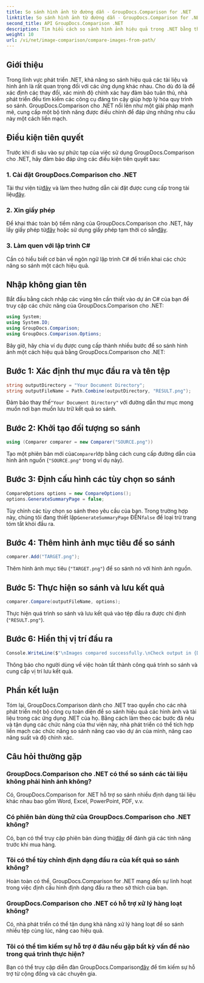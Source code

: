```yaml
---
title: So sánh hình ảnh từ đường dẫn - GroupDocs.Comparison for .NET
linktitle: So sánh hình ảnh từ đường dẫn - GroupDocs.Comparison for .NET
second_title: API GroupDocs.Comparison .NET
description: Tìm hiểu cách so sánh hình ảnh hiệu quả trong .NET bằng thư viện GroupDocs.Comparison. Thực hiện theo hướng dẫn từng bước để tích hợp liền mạch.
weight: 10
url: /vi/net/image-comparison/compare-images-from-path/
---
```

## Giới thiệu
Trong lĩnh vực phát triển .NET, khả năng so sánh hiệu quả các tài liệu và hình ảnh là rất quan trọng đối với các ứng dụng khác nhau. Cho dù đó là để xác định các thay đổi, xác minh độ chính xác hay đảm bảo tuân thủ, nhà phát triển đều tìm kiếm các công cụ đáng tin cậy giúp hợp lý hóa quy trình so sánh. GroupDocs.Comparison cho .NET nổi lên như một giải pháp mạnh mẽ, cung cấp một bộ tính năng được điều chỉnh để đáp ứng những nhu cầu này một cách liền mạch.
## Điều kiện tiên quyết
Trước khi đi sâu vào sự phức tạp của việc sử dụng GroupDocs.Comparison cho .NET, hãy đảm bảo đáp ứng các điều kiện tiên quyết sau:
### 1. Cài đặt GroupDocs.Comparison cho .NET
 Tải thư viện từ[đây](https://releases.groupdocs.com/comparison/net/) và làm theo hướng dẫn cài đặt được cung cấp trong tài liệu[đây](https://tutorials.groupdocs.com/comparison/net/).
### 2. Xin giấy phép
 Để khai thác toàn bộ tiềm năng của GroupDocs.Comparison cho .NET, hãy lấy giấy phép từ[đây](https://purchase.groupdocs.com/buy) hoặc sử dụng giấy phép tạm thời có sẵn[đây](https://purchase.groupdocs.com/temporary-license/).
### 3. Làm quen với lập trình C#
Cần có hiểu biết cơ bản về ngôn ngữ lập trình C# để triển khai các chức năng so sánh một cách hiệu quả.

## Nhập không gian tên
Bắt đầu bằng cách nhập các vùng tên cần thiết vào dự án C# của bạn để truy cập các chức năng của GroupDocs.Comparison cho .NET:
```csharp
using System;
using System.IO;
using GroupDocs.Comparison;
using GroupDocs.Comparison.Options;
```

Bây giờ, hãy chia ví dụ được cung cấp thành nhiều bước để so sánh hình ảnh một cách hiệu quả bằng GroupDocs.Comparison cho .NET:
## Bước 1: Xác định thư mục đầu ra và tên tệp
```csharp
string outputDirectory = "Your Document Directory";
string outputFileName = Path.Combine(outputDirectory, "RESULT.png");
```
 Đảm bảo thay thế`"Your Document Directory"` với đường dẫn thư mục mong muốn nơi bạn muốn lưu trữ kết quả so sánh.
## Bước 2: Khởi tạo đối tượng so sánh
```csharp
using (Comparer comparer = new Comparer("SOURCE.png"))
```
 Tạo một phiên bản mới của`Comparer`lớp bằng cách cung cấp đường dẫn của hình ảnh nguồn (`"SOURCE.png"` trong ví dụ này).
## Bước 3: Định cấu hình các tùy chọn so sánh
```csharp
CompareOptions options = new CompareOptions();
options.GenerateSummaryPage = false;
```
 Tùy chỉnh các tùy chọn so sánh theo yêu cầu của bạn. Trong trường hợp này, chúng tôi đang thiết lập`GenerateSummaryPage` ĐẾN`false` để loại trừ trang tóm tắt khỏi đầu ra.
## Bước 4: Thêm hình ảnh mục tiêu để so sánh
```csharp
comparer.Add("TARGET.png");
```
Thêm hình ảnh mục tiêu (`"TARGET.png"`) để so sánh nó với hình ảnh nguồn.
## Bước 5: Thực hiện so sánh và lưu kết quả
```csharp
comparer.Compare(outputFileName, options);
```
Thực hiện quá trình so sánh và lưu kết quả vào tệp đầu ra được chỉ định (`"RESULT.png"`).
## Bước 6: Hiển thị vị trí đầu ra
```csharp
Console.WriteLine($"\nImages compared successfully.\nCheck output in {Directory.GetCurrentDirectory()}.");
```
Thông báo cho người dùng về việc hoàn tất thành công quá trình so sánh và cung cấp vị trí lưu kết quả.

## Phần kết luận
Tóm lại, GroupDocs.Comparison dành cho .NET trao quyền cho các nhà phát triển một bộ công cụ toàn diện để so sánh hiệu quả các hình ảnh và tài liệu trong các ứng dụng .NET của họ. Bằng cách làm theo các bước đã nêu và tận dụng các chức năng của thư viện này, nhà phát triển có thể tích hợp liền mạch các chức năng so sánh nâng cao vào dự án của mình, nâng cao năng suất và độ chính xác.
## Câu hỏi thường gặp
### GroupDocs.Comparison cho .NET có thể so sánh các tài liệu không phải hình ảnh không?
Có, GroupDocs.Comparison for .NET hỗ trợ so sánh nhiều định dạng tài liệu khác nhau bao gồm Word, Excel, PowerPoint, PDF, v.v.
### Có phiên bản dùng thử của GroupDocs.Comparison cho .NET không?
 Có, bạn có thể truy cập phiên bản dùng thử[đây](https://releases.groupdocs.com/) để đánh giá các tính năng trước khi mua hàng.
### Tôi có thể tùy chỉnh định dạng đầu ra của kết quả so sánh không?
Hoàn toàn có thể, GroupDocs.Comparison for .NET mang đến sự linh hoạt trong việc định cấu hình định dạng đầu ra theo sở thích của bạn.
### GroupDocs.Comparison cho .NET có hỗ trợ xử lý hàng loạt không?
Có, nhà phát triển có thể tận dụng khả năng xử lý hàng loạt để so sánh nhiều tệp cùng lúc, nâng cao hiệu quả.
### Tôi có thể tìm kiếm sự hỗ trợ ở đâu nếu gặp bất kỳ vấn đề nào trong quá trình thực hiện?
 Bạn có thể truy cập diễn đàn GroupDocs.Comparison[đây](https://forum.groupdocs.com/c/comparison/12) để tìm kiếm sự hỗ trợ từ cộng đồng và các chuyên gia.